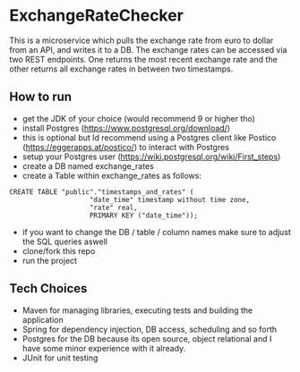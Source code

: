 # ExchangeRateChecker

This is a microservice which pulls the exchange rate from euro to dollar from an API, 
and writes it to a DB. The exchange rates can be accessed via two REST endpoints. One returns
the most recent exchange rate and the other returns all exchange rates in between
two timestamps.

## How to run

* get the JDK of your choice (would recommend 9 or higher tho)
* install Postgres (https://www.postgresql.org/download/)
* this is optional but Id recommend using a Postgres client like Postico
(https://eggerapps.at/postico/) to interact with Postgres
* setup your Postgres user (https://wiki.postgresql.org/wiki/First_steps)
* create a DB named exchange_rates
* create a Table within exchange_rates as follows: 
```
CREATE TABLE "public"."timestamps_and_rates" (
                    "date_time" timestamp without time zone,
                    "rate" real,
                    PRIMARY KEY ("date_time"));
```
* if you want to change the DB / table / column names make sure to adjust the SQL queries
aswell
* clone/fork this repo
* run the project

## Tech Choices

* Maven for managing libraries, executing tests and building the application
* Spring for dependency injection, DB access, scheduling and so forth
* Postgres for the DB because its open source, object relational and
I have some minor experience with it already.
* JUnit for unit testing
